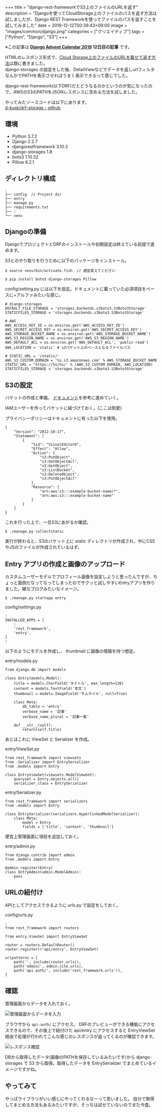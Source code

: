 +++
title = "django-rest-frameworkでS3上のファイルのURLを返す"
description = "Djangoを使ってCloudStorage上のファイルのパスを返す方法は試しましたが、Django REST Frameworkを使ってファイルのパスを返すことを試してみました"
date = 2019-12-12T00:39:43+09:00
image = "images/common/django.png"
categories = ["クリエイティブ"]
tags = ["Python", "Django", "S3"]
+++


※この記事は **[Django Advent Calendar 2019](https://qiita.com/advent-calendar/2019/django) 12日目の記事** です。

HTMLのレスポンス形式で、[Cloud Storage上のファイルのURLを載せて返す方法](https://blog.daisukekonishi.com/post/django-storages/)は既に書きました。  
django-storages の設定をした後、DetailViewなどでデータを返しurlフィルタなんかでPATHを表示させればうまく表示できるって感じでした。

django-rest-framework(以下DRF)だとどうなるのかというのが気になったので、AWSのS3のPATHをJSONレスポンスに含める方法を試しました。

やってみたソースコードは以下にあります。  
[d-kusk/drf-storage - github](https://github.com/d-kusk/drf-storage)

## 環境
- Python 3.7.2
- Django 2.2.7
- djangorestframework 3.10.3
- django-storages 1.8
- boto3 1.10.32
- Pillow 6.2.1

## ディレクトリ構成

```
.
├── config  // Project dir
├── entry
├── manage.py
├── requirements.txt
├── :
└── venv
```

## Djangoの準備
DjangoでプロジェクトとDRFのインストールや初期設定は終えている前提で進めます。

S3とのやり取りを行うために以下のパッケージをインストール。

```
$ source venv/bin/activate.fish  // 適宜変えてください

$ pip install boto3 django-storages Pillow
```

config/setting.py には以下を設定。ドキュメントに載っていた必須項目をベースに+アルファみたいな感じ。

```
# django-storages
DEFAULT_FILE_STORAGE = 'storages.backends.s3boto3.S3Boto3Storage'
STATICFILES_STORAGE = 'storages.backends.s3boto3.S3Boto3Storage'

# AWS
AWS_ACCESS_KEY_ID = os.environ.get('AWS_ACCESS_KEY_ID')
AWS_SECRET_ACCESS_KEY = os.environ.get('AWS_SECRET_ACCESS_KEY')
AWS_STORAGE_BUCKET_NAME = os.environ.get('AWS_STORAGE_BUCKET_NAME')
AWS_S3_REGION_NAME = os.environ.get('AWS_S3_REGION_NAME')
AWS_DEFAULT_ACL = os.environ.get('AWS_DEFAULT_ACL', 'public-read')
AWS_LOCATION = 'static' # s3バケット上のベースとなるファイルパス

# STATIC_URL = '/static/'
AWS_S3_CUSTOM_DOMAIN = '%s.s3.amazonaws.com' % AWS_STORAGE_BUCKET_NAME
STATIC_URL = 'https://%s/%s/' % (AWS_S3_CUSTOM_DOMAIN, AWS_LOCATION)
STATICFILES_STORAGE = 'storages.backends.s3boto3.S3Boto3Storage'
```


## S3の設定
バケットの作成と準備。
[ドキュメント](https://django-storages.readthedocs.io/en/latest/backends/amazon-S3.html)を参考に進めていく。

IAMユーザーを作ってバケットに紐づけておく。(ここは割愛)

プライバシーポリシーはドキュメントに有った以下を使用。

```
{
    "Version": "2012-10-17",
    "Statement": [
        {
            "Sid": "VisualEditor0",
            "Effect": "Allow",
            "Action": [
                "s3:PutObject",
                "s3:GetObjectAcl",
                "s3:GetObject",
                "s3:ListBucket",
                "s3:DeleteObject",
                "s3:PutObjectAcl"
            ],
            "Resource": [
                "arn:aws:s3:::example-bucket-name/*",
                "arn:aws:s3:::example-bucket-name"
            ]
        }
    ]
}
```

これを行った上で、一旦S3にあがるか確認。

```
$ ./manage.py collectstatic
```

実行が終わると、S3のバケット上に static ディレクトリが作成され、中にCSSやJSのファイルが作成されているはず。

## Entry アプリの作成と画像のアップロード

カスタムユーザーモデルでプロフィール画像を設定しようと思ったんですが、ちょっと面倒だなってなってしまったのでサクッと試しやすいEntryアプリを作りました。雑なブログみたいなイメージ。

```
$ ./manage.py startapp entry
```

config/settings.py

```
:
INSTALLED_APPS = [
    :
    'rest_framework',
    'entry',
]
:
```


以下のようにモデルを作成し、 thumbnail に画像の情報を持つ想定。

entry/models.py

```
from django.db import models

class Entry(models.Model):
    title = models.CharField('タイトル', max_length=128)
    content = models.TextField('本文')
    thumbnail = models.ImageField('サムネイル', null=True)

    class Meta:
        db_table = 'entry'
        verbose_name = '記事'
        verbose_name_plural = '記事一覧'

    def __str__(self):
        return(self.title)
```

あとはこれに ViewSet と Serializer を作成。

entry/ViewSet.py
```
from rest_framework import viewsets
from .Serializer import EntrySerializer
from .models import Entry

class EntryViewSet(viewsets.ModelViewSet):
    queryset = Entry.objects.all()
    serializer_class = EntrySerializer
```

entry/Serializer.py
```
from rest_framework import serializers
from .models import Entry

class EntrySerializer(serializers.HyperlinkedModelSerializer):
    class Meta:
        model = Entry
        fields = ['title', 'content', 'thumbnail']

```

便宜上管理画面に項目を追加しておく。

entry/admin.py

```
from django.contrib import admin
from .models import Entry

@admin.register(Entry)
class EntryAdmin(admin.ModelAdmin):
    pass
```

## URLの紐付け

APIとしてアクセスできるように urls.py で設定をしておく。

config/urls.py

```
:
from rest_framework import routers

from entry.ViewSet import EntryViewSet

router = routers.DefaultRouter()
router.register(r'api/entry', EntryViewSet)

urlpatterns = [
    path('', include(router.urls)),
    path('admin/', admin.site.urls),
    path('api-auth/', include('rest_framework.urls')),
]
```

## 確認
管理画面からデータを入れておく。

![管理画面からデータを入力](/images/2019/django-drf-storage/input.png "管理画面からデータを入力")

ブラウザから ``api-auth/`` にアクセス。
DRFのプレビューができる機能にアクセスできるので、その後上で紐付けた api/entry にアクセスすると EntryViewSet 経由で処理が行われてこんな感じのレスポンスが返ってくるのが確認できます。

![レスポンス確認](/images/2019/django-drf-storage/response_check.png "レスポンス確認")

DBから取得したデータ(画像のPATHを保存しているみたいです)から django-storages で S3 から取得。取得したデータを EntrySerializer でまとめているイメージですかね。

## やってみて
やっぱライブラリがいい感じにやってくれるなーって思いました。
自分で取得してまとめる方法もあるみたいですが、そっちは試せていないのでまた今度。
